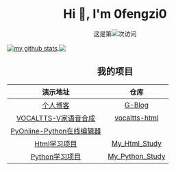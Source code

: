 <h1 align="center">Hi 👋, I'm 0fengzi0</h1>

<p align="center">这是第<img src="https://profile-counter.glitch.me/0fengzi0/count.svg" />次访问</p>

<a href="https://github.com/0fengzi0">
  <img align="center" src="https://github-readme-stats-teal.vercel.app/api?username=0fengzi0&show_icons=truet&include_all_commits=True&hide=contribs" alt="my github stats" />
</a>

<a href="https://github.com/0fengzi0">
  <!-- Change the `github-readme-stats.anuraghazra1.vercel.app` to `github-readme-stats.vercel.app`  -->
  <img align="center" src="https://github-readme-stats-teal.vercel.app/api/top-langs/?username=0fengzi0&layout=compact" />
</a>

<h2 align="center">我的项目</h2>

| 演示地址 | 仓库 |
| :-: | :-: |
| [个人博客](http://5ixf.vip) | [G-Blog](https://github.com/0fengzi0/G-Blog) |
| [VOCALTTS-V家语音合成](http://tts.5ixf.vip) | [vocaltts-html](https://github.com/0fengzi0/vocaltts-html) |
| [PyOnline-Python在线编辑器](http://py.5ixf.vip) |  |
| [Html学习项目]() | [My_Html_Study](https://github.com/0fengzi0/My_Html_Study) |
| [Python学习项目]() | [My_Python_Study](https://github.com/0fengzi0/My_Python_Study) |
